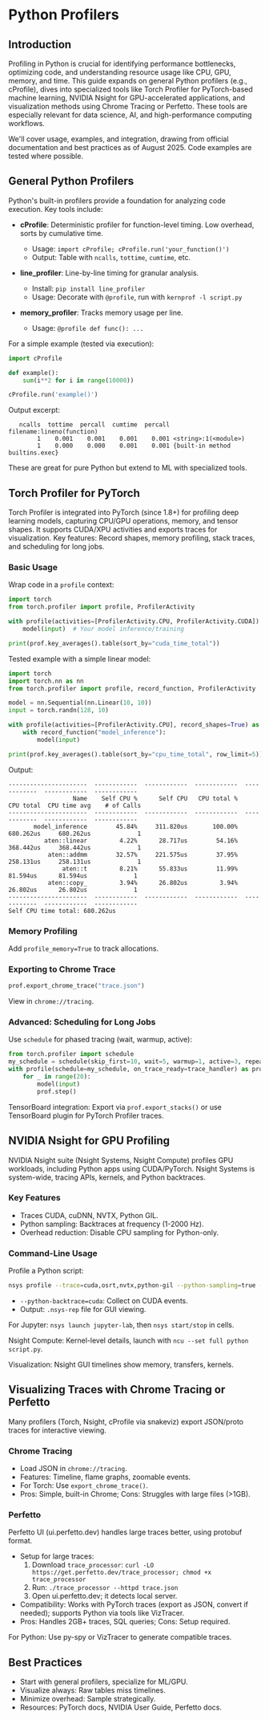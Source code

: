 # Python Profilers

## Introduction

Profiling in Python is crucial for identifying performance bottlenecks, optimizing code, and understanding resource usage like CPU, GPU, memory, and time. This guide expands on general Python profilers (e.g., cProfile), dives into specialized tools like Torch Profiler for PyTorch-based machine learning, NVIDIA Nsight for GPU-accelerated applications, and visualization methods using Chrome Tracing or Perfetto. These tools are especially relevant for data science, AI, and high-performance computing workflows.

We'll cover usage, examples, and integration, drawing from official documentation and best practices as of August 2025. Code examples are tested where possible.

## General Python Profilers

Python's built-in profilers provide a foundation for analyzing code execution. Key tools include:

- **cProfile**: Deterministic profiler for function-level timing. Low overhead, sorts by cumulative time.
  - Usage: `import cProfile; cProfile.run('your_function()')`
  - Output: Table with `ncalls`, `tottime`, `cumtime`, etc.

- **line_profiler**: Line-by-line timing for granular analysis.
  - Install: `pip install line_profiler`
  - Usage: Decorate with `@profile`, run with `kernprof -l script.py`

- **memory_profiler**: Tracks memory usage per line.
  - Usage: `@profile def func(): ...`

For a simple example (tested via execution):
```python
import cProfile

def example():
    sum(i**2 for i in range(10000))

cProfile.run('example()')
```
Output excerpt:
```
   ncalls  tottime  percall  cumtime  percall filename:lineno(function)
        1    0.001    0.001    0.001    0.001 <string>:1(<module>)
        1    0.000    0.000    0.001    0.001 {built-in method builtins.exec}
```

These are great for pure Python but extend to ML with specialized tools.

## Torch Profiler for PyTorch

Torch Profiler is integrated into PyTorch (since 1.8+) for profiling deep learning models, capturing CPU/GPU operations, memory, and tensor shapes. It supports CUDA/XPU activities and exports traces for visualization. Key features: Record shapes, memory profiling, stack traces, and scheduling for long jobs.

### Basic Usage
Wrap code in a `profile` context:
```python
import torch
from torch.profiler import profile, ProfilerActivity

with profile(activities=[ProfilerActivity.CPU, ProfilerActivity.CUDA]) as prof:
    model(input)  # Your model inference/training

print(prof.key_averages().table(sort_by="cuda_time_total"))
```

Tested example with a simple linear model:
```python
import torch
import torch.nn as nn
from torch.profiler import profile, record_function, ProfilerActivity

model = nn.Sequential(nn.Linear(10, 10))
input = torch.randn(128, 10)

with profile(activities=[ProfilerActivity.CPU], record_shapes=True) as prof:
    with record_function("model_inference"):
        model(input)

print(prof.key_averages().table(sort_by="cpu_time_total", row_limit=5))
```
Output:
```
----------------------  ------------  ------------  ------------  ------------  ------------  ------------  
                  Name    Self CPU %      Self CPU   CPU total %     CPU total  CPU time avg    # of Calls  
----------------------  ------------  ------------  ------------  ------------  ------------  ------------  
       model_inference        45.84%     311.820us       100.00%     680.262us     680.262us             1  
          aten::linear         4.22%      28.717us        54.16%     368.442us     368.442us             1  
           aten::addmm        32.57%     221.575us        37.95%     258.131us     258.131us             1  
               aten::t         8.21%      55.833us        11.99%      81.594us      81.594us             1  
           aten::copy_         3.94%      26.802us         3.94%      26.802us      26.802us             1  
----------------------  ------------  ------------  ------------  ------------  ------------  ------------  
Self CPU time total: 680.262us
```

### Memory Profiling
Add `profile_memory=True` to track allocations.

### Exporting to Chrome Trace
```python
prof.export_chrome_trace("trace.json")
```
View in `chrome://tracing`.

### Advanced: Scheduling for Long Jobs
Use `schedule` for phased tracing (wait, warmup, active):
```python
from torch.profiler import schedule
my_schedule = schedule(skip_first=10, wait=5, warmup=1, active=3, repeat=2)
with profile(schedule=my_schedule, on_trace_ready=trace_handler) as prof:
    for _ in range(20):
        model(input)
        prof.step()
```

TensorBoard integration: Export via `prof.export_stacks()` or use TensorBoard plugin for PyTorch Profiler traces.

## NVIDIA Nsight for GPU Profiling

NVIDIA Nsight suite (Nsight Systems, Nsight Compute) profiles GPU workloads, including Python apps using CUDA/PyTorch. Nsight Systems is system-wide, tracing APIs, kernels, and Python backtraces.

### Key Features
- Traces CUDA, cuDNN, NVTX, Python GIL.
- Python sampling: Backtraces at frequency (1-2000 Hz).
- Overhead reduction: Disable CPU sampling for Python-only.

### Command-Line Usage
Profile a Python script:
```bash
nsys profile --trace=cuda,osrt,nvtx,python-gil --python-sampling=true --python-sampling-frequency=1000 python script.py
```
- `--python-backtrace=cuda`: Collect on CUDA events.
- Output: `.nsys-rep` file for GUI viewing.

For Jupyter: `nsys launch jupyter-lab`, then `nsys start/stop` in cells.

Nsight Compute: Kernel-level details, launch with `ncu --set full python script.py`.

Visualization: Nsight GUI timelines show memory, transfers, kernels.

## Visualizing Traces with Chrome Tracing or Perfetto

Many profilers (Torch, Nsight, cProfile via snakeviz) export JSON/proto traces for interactive viewing.

### Chrome Tracing
- Load JSON in `chrome://tracing`.
- Features: Timeline, flame graphs, zoomable events.
- For Torch: Use `export_chrome_trace()`.
- Pros: Simple, built-in Chrome; Cons: Struggles with large files (>1GB).

### Perfetto
Perfetto UI (ui.perfetto.dev) handles large traces better, using protobuf format.
- Setup for large traces:
  1. Download `trace_processor`: `curl -LO https://get.perfetto.dev/trace_processor; chmod +x trace_processor`
  2. Run: `./trace_processor --httpd trace.json`
  3. Open ui.perfetto.dev; it detects local server.
- Compatibility: Works with PyTorch traces (export as JSON, convert if needed); supports Python via tools like VizTracer.
- Pros: Handles 2GB+ traces, SQL queries; Cons: Setup required.

For Python: Use py-spy or VizTracer to generate compatible traces.

## Best Practices
- Start with general profilers, specialize for ML/GPU.
- Visualize always: Raw tables miss timelines.
- Minimize overhead: Sample strategically.
- Resources: PyTorch docs, NVIDIA User Guide, Perfetto docs.